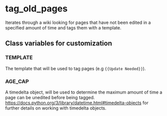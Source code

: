 # tag_old_pages
Iterates through a wiki looking for pages that have not been edited in a specified amount of time and tags them with a template.

## Class variables for customization
### TEMPLATE
The template that will be used to tag pages (e.g `{{Update Needed}}`).

### AGE_CAP
A timedelta object, will be used to determine the maximum amount of time a page can be unedited before being tagged.
https://docs.python.org/3/library/datetime.html#timedelta-objects for further details on working with timedelta objects.
